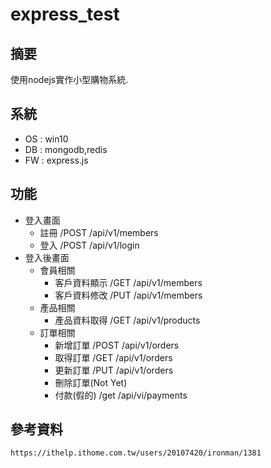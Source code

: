 # express_test

## 摘要
使用nodejs實作小型購物系統.

## 系統
* OS : win10
* DB : mongodb,redis
* FW : express.js

## 功能
* 登入畫面
    - 註冊   /POST  /api/v1/members
    - 登入   /POST  /api/v1/login
* 登入後畫面
    + 會員相關
        - 客戶資料顯示  /GET  /api/v1/members
        - 客戶資料修改  /PUT  /api/v1/members
    + 產品相關
        - 產品資料取得  /GET  /api/v1/products
    + 訂單相關
        - 新增訂單     /POST  /api/v1/orders
        - 取得訂單     /GET  /api/v1/orders
        - 更新訂單     /PUT /api/v1/orders
        - 刪除訂單(Not Yet)
        - 付款(假的)   /get  /api/vi/payments
  
## 參考資料
    https://ithelp.ithome.com.tw/users/20107420/ironman/1381